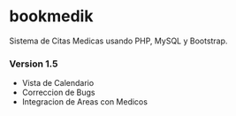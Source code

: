 # bookmedik
Sistema de Citas Medicas usando PHP, MySQL y Bootstrap.
### Version 1.5

- Vista de Calendario
- Correccion de Bugs
- Integracion de Areas con Medicos